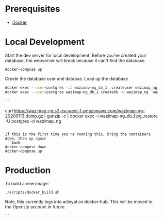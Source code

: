 # Prerequisites

- [Docker](https://docs.docker.com/docker-for-mac/install/)  

# Local Development

Start the dev server for local development. Before you've created your database, the webserver will break because it can't find the database. 
```bash
docker-compose up
```

Create the database user and databae. Load up the database

```bash
docker exec --user=postgres -it wazimap-ng_db_1  createuser wazimap_ng -W
docker exec --user=postgres wazimap-ng_db_1 createdb -O wazimap_ng  wazimap_ng
```

<!-- Create the database extensions - your user should have superuser privileges
```
echo "create extension postgis;" | psql -U wazimap_ng -h localhost wazimap_ng
echo "create extension pg_trgm;" | psql -U wazimap_ng -h localhost wazimap_ng
 -->```

curl https://wazimap-ng.s3-eu-west-1.amazonaws.com/wazimap-ng-20200113.dump.gz | gunzip -c | docker exec -i wazimap-ng_db_1 pg_restore -U postgres -d wazimap_ng
```

If this is the first time you're running this, bring the containers down, then up again
```bash
docker-compose down
docker-compose up
```

# Production
To build a new image:

```bash
./scripts/docker_build.sh
```

Note, this currently logs into adieyal on docker-hub. This will be moved to the OpenUp account in future.

<!-- Set the environment variables
export DATABASE_URL=postgis://wazimap_ng:wazimap_ng@localhost:5432/wazimap_ng
export DJANGO_SECRET_KEY=ffsrwerefdsfweffs
 -->
<!-- # Install GDAL for geodjango
On a mac
```bash
brew install gdal
 -->```

<!-- or some variation of apt-get for Ubuntu

then

```bash
pip install pygdal==$(gdal-config --version)
```

Note: you may get an error that says

Could not find a version that satisfies the requirement pygdal==1.11.3 (from versions: 1.8.1.0, 1.8.1.1, 1.8.1.2, 1.8.1.3, 1.9.2.0, 1.9.2.1, 1.9.2.3, 1.10.0.0, 1.10.0.1, 1.10.0.3, 1.10.1.0, 1.10.1.1, 1.10.1.3, 1.11.0.0, 1.11.0.1, 1.11.0.3, 1.11.1.0, 1.11.1.1, 1.11.1.3, 1.11.2.1, 1.11.2.3, 1.11.3.3, 1.11.4.3, 2.1.0.3) No matching distribution found for pygdal==1.11.3
If that happens, run the pip install again but with the highest version that still matches. e.g. in this case you would run pip install pygdal==1.11.3.3


GDAL installation errors are generally a result of mismatched versions between the python library and the system libraries. Ensure that you are installing the correct versions. If you are using dokku/heroku with the heroku geo buildpack, you should consult https://github.com/heroku/heroku-geo-buildpack - the default version of gdal is 2.4.0 at the time of writing.

## Note when installing with the Heroku geo buildpack

The Heroku geo buildpack installs the library in /app/.heroku-geo-buildpack/vendor. In order for pygdal to find it, you need to set the follow environment variables

PATH=/usr/local/sbin:/usr/local/bin:/usr/sbin:/usr/bin:/sbin:/bin:/app/.heroku-geo-buildpack/vendor/bin/
GDALHOME=/app/.heroku-geo-buildpack/vendor/

On dokku you would run the following
```bash
dokku config:set wazimap-ng --no-restart PATH=/usr/local/sbin:/usr/local/bin:/usr/sbin:/usr/bin:/sbin:/bin:/app/.heroku-geo-buildpack/vendor/bin/
dokku config:set wazimap-ng --no-restart GDALHOME=/app/.heroku-geo-buildpack/vendor/ -->